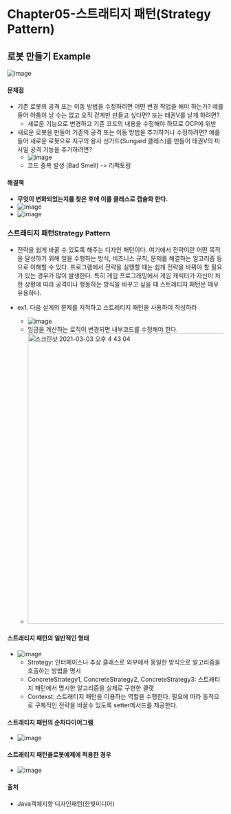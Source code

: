 # Chapter05-스트래티지 패턴(Strategy Pattern)

## 로봇 만들기 Example
![image](https://user-images.githubusercontent.com/44339530/109766412-77cf8180-7c39-11eb-95f8-3e085d524dd3.png)<br>
#### 문제점
- 기존 로봇의 공격 또는 이동 방법을 수정하려면 어떤 변경 작업을 해야 하는가? 예를 들어 아톰이 날 수는 없고 오직 걷게만 만들고 싶다면? 또는 태권V를 날게 하려면?
    - 새로운 기능으로 변경하고 기존 코드의 내용을 수정해야 하므로 OCP에 위반
- 새로운 로봇을 만들어 기존의 공격 또는 이동 방법을 추가하거나 수정하려면? 예를 들어 새로운 로봇으로 지구의 용사 선가드(Sungard 클래스)를 만들어 태권V의 미사일 공격 기능을 추가하려면?<br>
    - ![image](https://user-images.githubusercontent.com/44339530/109766810-093ef380-7c3a-11eb-9929-ad19aa364535.png)<br>
    - 코드 중복 발생 (Bad Smell) -> 리팩토링

#### 해결책
- <b>무엇이 변화되었는지를 찾은 후에 이를 클래스로 캡슐화 한다.</b>
- ![image](https://user-images.githubusercontent.com/44339530/109766932-2f649380-7c3a-11eb-9208-131f55141d3d.png)<br>
- ![image](https://user-images.githubusercontent.com/44339530/109767159-7a7ea680-7c3a-11eb-9e5d-69f8134eed96.png)

### 스트래티지 패턴Strategy Pattern
- 전략을 쉽게 바꿀 수 있도록 해주는 디자인 패턴이다. 여기에서 전략이란 어떤 목적을 달성하기 위해 일을 수행하는 방식, 비즈니스 규칙, 문제를 해결하는 알고리즘 등으로 이해할 수 있다. 프로그램에서 전략을 실행할 때는 쉽게 전략을 바꿔야 할 필요가 있는 경우가 많이 발생한다. 특히 게임 프로그래밍에서 게임 캐릭터가 자신이 처한 상황에 따라 공격이나 행동하는 방식을 바꾸고 싶을 때 스트래티지 패턴은 매우 유용하다.

- ex1. 다음 설계의 문제를 지적하고 스트레티지 패턴을 사용하여 작성하라
    - ![image](https://user-images.githubusercontent.com/44339530/109770572-11e5f880-7c3f-11eb-9f09-0cd9477844a9.png)
    - 임금을 계산하는 로직이 변경되면 내부코드를 수정해야 한다.
    - <img width="675" alt="스크린샷 2021-03-03 오후 4 43 04" src="https://user-images.githubusercontent.com/44339530/109770916-87ea5f80-7c3f-11eb-92a7-fc584310bc69.png">
#### 스트래티지 패턴의 일반적인 형태
- ![image](https://user-images.githubusercontent.com/44339530/109770112-7ce2ff80-7c3e-11eb-8b9d-5d156f09ad27.png)<br>
    - Strategy: 인터페이스나 추상 클래스로 외부에서 동일한 방식으로 알고리즘을 호출하는 방법을 명시
    - ConcreteStrategy1, ConcreteStrategy2, ConcreteStrategy3: 스트래티지 패턴에서 명시한 알고리즘을 실제로 구현한 클랫
    - Contexst: 스트래티지 패턴을 이용하는 역할을 수행한다. 필요에 따라 동적으로 구체적인 전략을 바꿀수 있도록 setter메서드를 제공한다. 

#### 스트래티지 패턴의 순차다이어그램
- ![image](https://user-images.githubusercontent.com/44339530/109770277-b87dc980-7c3e-11eb-801e-98b3cc89f690.png)<br>

#### 스트래티지 패턴을로봇예제에 적용한 경우
- ![image](https://user-images.githubusercontent.com/44339530/109770305-c2073180-7c3e-11eb-9689-c39a635ed986.png)<br>

#### 출처
- Java객체지향 디자인패턴(한빛미디어)